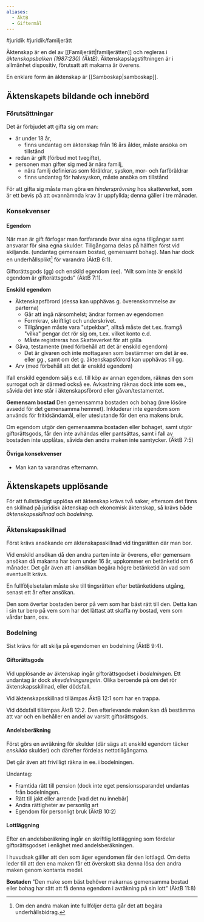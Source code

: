 ```yaml
---
aliases:
  - ÄktB
  - Giftermål
---
```

#juridik #juridik/familjerätt 

Äktenskap är en del av [[Familjerätt|familjerätten]] och regleras i *äktenskapsbalken (1987:230) (ÄktB)*. Äktenskapslagstiftningen är i allmänhet dispositiv, förutsatt att makarna är överens.

En enklare form än äktenskap är [[Samboskap|samboskap]].
## Äktenskapets bildande och innebörd
### Förutsättningar
Det är förbjudet att gifta sig om man:
- är under 18 år,
	- finns undantag om äktenskap från 16 års ålder, måste ansöka om tillstånd
- redan är gift (förbud mot tvegifte),
- personen man gifter sig med är nära familj,
	- nära familj definieras som föräldrar, syskon, mor- och farföräldrar
	- finns undantag för halvsyskon, måste ansöka om tillstånd

För att gifta sig måste man göra en *hindersprövning* hos skatteverket, som är ett bevis på att ovannämnda krav är uppfyllda; denna gäller i tre månader.
### Konsekvenser
#### Egendom
När man är gift förfogar man fortfarande över sina egna tillgångar samt ansvarar för sina egna skulder. Tillgångarna delas på hälften först vid skiljande. (undantag gemensam bostad, gemensamt bohag). Man har dock en underhållsplikt[^1] för varandra (ÄktB 6:1).

Giftorättsgods (gg) och enskild egendom (ee). "Allt som inte är enskild egendom är giftorättsgods" (ÄktB 7:1).

[^1]: Om den andra makan inte fullföljer detta går det att begära underhållsbidrag.

**Enskild egendom**
- Äktenskapsförord (dessa kan upphävas g. överenskommelse av parterna)
	- Går att ingå närsomhelst; ändrar formen av egendomen
	- Formkrav, skriftligt och underskrivet.
	- Tillgången måste vara "utpekbar", alltså måste det t.ex. framgå "vilka" pengar det rör sig om, t.ex. vilket konto e.d.
	- Måste registreras hos Skatteverket för att gälla
- Gåva, testamente (med förbehåll att det är enskild egendom)
	- Det är givaren och inte mottagaren som bestämmer om det är ee. eller gg., samt om det g. äktenskapsförord kan upphävas till gg.
- Arv (med förbehåll att det är enskild egendom)

Ifall enskild egendom säljs e.d. till köp av annan egendom, räknas den som surrogat och är därmed också ee. Avkastning räknas dock inte som ee., såvida det inte står i äktenskapsförord eller gåvan/testamentet.

**Gemensam bostad**
Den gemensamma bostaden och bohag (inre lösöre avsedd för det gemensamma hemmet). Inkluderar inte egendom som används för fritidsändamål, eller uteslutande för den ena makens bruk.

Om egendom utgör den gemensamma bostaden eller bohaget, samt utgör giftorättsgods, får den inte avhändas eller pantsättas, samt i fall av bostaden inte upplåtas, såvida den andra maken inte samtycker. (ÄktB 7:5)
#### Övriga konsekvenser
- Man kan ta varandras efternamn.
## Äktenskapets upplösande
För att fullständigt upplösa ett äktenskap krävs två saker; eftersom det finns en skillnad på juridisk äktenskap och ekonomisk äktenskap, så krävs både *äktenskapsskillnad* och *bodelning*.
### Äktenskapsskillnad
Först krävs ansökande om äktenskapsskillnad vid tingsrätten där man bor.

Vid enskild ansökan då den andra parten inte är överens, eller gemensam ansökan då makarna har barn under 16 år, uppkommer en betänketid om 6 månader. Det går även att i ansökan begära högre betänketid än vad som eventuellt krävs.

En fullföljelsetalan måste ske till tingsrätten efter betänketidens utgång, senast ett år efter ansökan.

Den som övertar bostaden beror på vem som har bäst rätt till den. Detta kan i sin tur bero på vem som har det lättast att skaffa ny bostad, vem som vårdar barn, osv.
### Bodelning
Sist krävs för att skilja på egendomen en bodelning (ÄktB 9:4). 
#### Giftorättsgods
Vid upplösande av äktenskap ingår giftorättsgodset i *bodelningen*. Ett undantag är dock *skevdelningsregeln*. Olika beroende på om det rör äktenskapsskillnad, eller dödsfall.

Vid äktenskapsskillnad tillämpas ÄktB 12:1 som har en trappa.

Vid dödsfall tillämpas ÄktB 12:2. Den efterlevande maken kan då bestämma att var och en behåller en andel av varsitt giftorättsgods.
#### Andelsberäkning
Först görs en avräkning för skulder (där sägs att enskild egendom täcker *enskilda* skulder) och därefter fördelas nettotillgångarna.

Det går även att frivilligt räkna in ee. i bodelningen.

Undantag:
- Framtida rätt till pension (dock inte eget pensionssparande) undantas från bodelningen.
- Rätt till jakt eller arrende \[vad det nu innebär\]
- Andra rättigheter av personlig art
- Egendom för personligt bruk (ÄktB 10:2)
#### Lottläggning
Efter en andelsberäkning ingår en skriftlig lottläggning som fördelar giftorättsgodset i enlighet med andelsberäkningen.

I huvudsak gäller att den som äger egendomen får den lottlagd. Om detta leder till att den ena maken får ett överskott ska denna lösa den andra maken genom kontanta medel.

**Bostaden**
"Den make som bäst behöver makarnas gemensamma bostad eller bohag har rätt att få denna egendom i avräkning på sin lott" (ÄktB 11:8)